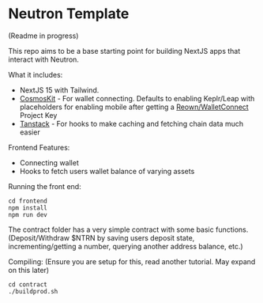 # Neutron Template

(Readme in progress)

This repo aims to be a base starting point for building NextJS apps that interact with Neutron.


What it includes:
- NextJS 15 with Tailwind.
- [CosmosKit](https://github.com/cosmology-tech/cosmos-kit) - For wallet connecting. Defaults to enabling Keplr/Leap with placeholders for enabling mobile after getting a [Reown/WalletConnect](https://cloud.reown.com/) Project Key 
- [Tanstack](https://github.com/TanStack/query) - For hooks to make caching and fetching chain data much easier


Frontend Features:
- Connecting wallet
- Hooks to fetch users wallet balance of varying assets
 

Running the front end:

```
cd frontend
npm install
npm run dev
```


The contract folder has a very simple contract with some basic functions. (Deposit/Withdraw $NTRN by saving users deposit state, incrementing/getting a number, querying another address balance, etc.)


Compiling:
(Ensure you are setup for this, read another tutorial. May expand on this later)
```
cd contract
./buildprod.sh
```